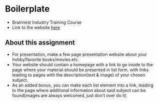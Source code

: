 # Boilerplate
- Brainnest Industry Training Course
- Link to the website [here](https://saratbarros.github.io/boilerplate/)

## About this assignment
- For presentation, make a few page presentation website about your hobby/favorite books/movies etc. 
- Your website should contain a homepage with a link to go inside to the page where your material should be presented in list form, with links leading to pages with the description(text & image) of your chosen subject. 
- As an added bonus, you can make each list element into a link, leading to the page where additional information about said subject can be found(images are always
welcomed, just don't over do it)
 
